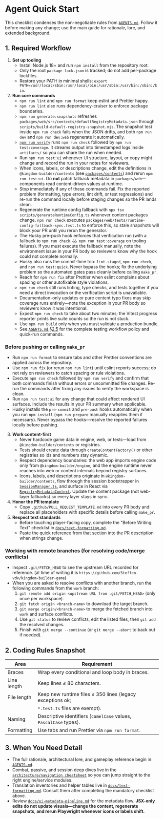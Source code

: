 # Agent Quick Start

This checklist condenses the non-negotiable rules from
[`AGENTS.md`](../AGENTS.md). Follow it before making any change; use the main
guide for rationale, lore, and extended background.

## 1. Required Workflow

1. **Set up tooling**
   - Install Node.js 18+ and run `npm install` from the repository
     root.
   - Only the root `package-lock.json` is tracked; do not add per-package
     lockfiles.
   - Restore your PATH in minimal shells:
     `export PATH=/usr/local/sbin:/usr/local/bin:/usr/sbin:/usr/bin:/sbin:/bin`.
2. **Run core commands**
   - `npm run lint` and `npm run format` keep eslint and Prettier happy.
   - `npm run lint` also runs dependency-cruiser to enforce package
     boundaries.
   - `npm run generate:snapshots` refreshes
     `packages/web/src/contexts/defaultRegistryMetadata.json` through
     `scripts/build-default-registry-snapshot.mjs`. The snapshot test inside
     `npm run check` fails when the JSON drifts, and both `npm run dev` and
     `npm run dev:web` regenerate it automatically.
   - [`npm run verify`](../scripts/run-verification.mjs) runs `npm run check`
     followed by `npm run test:coverage`. It streams output into timestamped
     logs inside `artifacts/` so you can share the run when needed.
   - Run `npm run test:ui` whenever UI structure, layout, or copy might change
     and record the run in your notes for reviewers.
   - When icons, labels, or descriptions change, edit the definitions in
     `@kingdom-builder/contents` (see [`packages/contents`](../packages/contents))
     and rerun `npm run test:ui`. Do **not** patch fallback metadata in
     `packages/web`—components read content-driven values at runtime.
   - Stop immediately if any of these commands fail. Fix the reported problem
     (formatting, type errors, lint drift, or test regressions) and re-run the
     command locally before staging changes so the PR lands clean.
   - Regenerate the runtime config fallback with
     `npx tsx scripts/generateRuntimeConfig.ts` whenever content packages change.
     `npm run check` executes
     `packages/web/tests/runtime-config-fallback-sync.test.ts` to enforce this, so
     stale snapshots will block your PR until you rerun the generator.
   - The Husky pre-push hook enforces that verification run (with a fallback
     to `npm run check && npm run test:coverage` on tooling failures). If you
     must execute the fallback manually, note the environment issue in your PR
     body so reviewers know why the hook could not complete normally.
   - Husky also runs the commit-time trio: `lint-staged`, `npm run check`,
     and `npm run test:quick`. Never bypass the hooks; fix the underlying
     problem so the automated gates pass cleanly before calling `make_pr`.
   - Reach for `npm run fix` after Prettier when eslint complains about
     spacing or other autofixable style violations.
   - `npm run check` still runs linting, type checks, and tests together if you
     need a direct invocation or the verification script is unavailable.
   - Documentation-only updates or pure content typo fixes may skip coverage
     runs entirely—note the exception in your PR body so reviewers know it was
     intentional.
   - Expect `npm run check` to take about two minutes; the Vitest progress
     reporter prints live suite counts so the run is not stuck.
   - Use `npm run build` only when you must validate a production bundle.
   - See [`AGENTS.md` §2.5](../AGENTS.md#25-testing-workflow) for the complete
     testing workflow policy and quick-run commands.

### Before pushing or calling `make_pr`

- Run `npm run format` to ensure tabs and other Prettier conventions are
  applied across the repository.
- Use `npm run fix` (or rerun `npm run lint`) until eslint reports success;
  do not rely on reviewers to catch spacing or rule violations.
- Execute `npm run check` followed by `npm run verify` and confirm that both
  commands finish without errors or uncommitted file changes. Re-run the
  commands after fixing any issues to verify the workspace is clean.
- Run `npm run test:ui` for any change that could affect rendered UI surfaces.
  Include the results in your PR summary when applicable.
- Husky installs the `pre-commit` and `pre-push` hooks automatically when you
  run `npm install` (`npm run prepare` manually reapplies them if necessary).
  Never bypass the hooks—resolve the reported failures locally before pushing.

3. **Work content-first**
   - Never hardcode game data in engine, web, or tests—load from
     `@kingdom-builder/contents` or registries.
   - Tests should create data through `createContentFactory()` or other
     registries so ids and numbers stay dynamic.
   - Respect dependency boundaries: the web app imports engine code only
     from `@kingdom-builder/engine`, and the engine runtime never reaches into
     web or content internals beyond registry surfaces.
   - Icons, labels, and descriptions originate in
     `@kingdom-builder/contents`, flow through the session bootstrapper in
     [`SessionManager.ts`](../packages/server/src/session/SessionManager.ts),
     and surface in React via
     [`RegistryMetadataContext`](../packages/web/src/contexts/RegistryMetadataContext.tsx).
     Update the content package (not web-layer fallbacks) so every layer stays
     in sync.
4. **Honor the PR template**
   - Copy `.github/PULL_REQUEST_TEMPLATE.md` into every PR body and replace all
     placeholders with specific details before calling `make_pr`.
5. **Respect text standards**
   - Before touching player-facing copy, complete the "Before Writing Text"
     checklist in
     [`docs/text-formatting.md`](text-formatting.md#0-before-writing-text).
   - Paste the quick reference from that section into the PR description when
     strings change.

### Working with remote branches (for resolving code/merge conflicts)

- Inspect `.git/FETCH_HEAD` to see the upstream URL recorded for reference. (at
  time of writing it is `https://github.com/Steffen-vdv/kingdom-builder-game`)
- When you are asked to resolve conflicts with another branch, run the
  following commands from the `work` branch:
  1. `git remote add origin <upstream URL from .git/FETCH_HEAD>`
     (only once per workspace).
  2. `git fetch origin <branch-name>` to download the target branch.
  3. `git merge origin/<branch-name>` to merge the fetched branch into `work`
     and surface conflicts.
  4. Use `git status` to review conflicts, edit the listed files, then `git add`
     the resolved changes.
  5. Finish with `git merge --continue` (or `git merge --abort` to back out if
     needed).

## 2. Coding Rules Snapshot

| Area        | Requirement                                                       |
| ----------- | ----------------------------------------------------------------- |
| Braces      | Wrap every conditional and loop body in braces.                   |
| Line length | Keep lines ≤ 80 characters.                                       |
| File length | Keep new runtime files ≤ 350 lines (legacy exceptions ok;         |
|             | `*.test.ts` files are exempt).                                    |
| Naming      | Descriptive identifiers (`camelCase` values, `PascalCase` types). |
| Formatting  | Use tabs and run Prettier via `npm run format`.                   |

## 3. When You Need Detail

- The full rationale, architectural lore, and gameplay reference begin in
  [`AGENTS.md`](../AGENTS.md#1-core-agent-principles).
- Combat, passive, and session deep dives live in the
  [`architecture/navigation cheatsheet`](architecture/navigation-cheatsheet.md)
  so you can jump straight to the right engine/service modules.
- Translation inventories and helper tables live in
  [`docs/text-formatting.md`](text-formatting.md#1-translation-pipeline-overview).
  Consult them after completing the mandatory checklist above.
- Review [`docs/ui-metadata-pipeline.md`](ui-metadata-pipeline.md) for the
  metadata flow. **JSX-only edits do not update visuals—change the content,
  regenerate snapshots, and rerun Playwright whenever icons or labels shift.**
